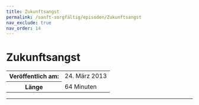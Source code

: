 ```yaml
---
title: Zukunftsangst
permalink: /sanft-sorgfältig/episoden/Zukunftsangst
nav_exclude: true
nav_order: 14
---
```


# Zukunftsangst
<table class="resp-table dcf-table dcf-table-responsive dcf-table-bordered dcf-table-striped dcf-w-100%">
                    <tbody>
                        <tr>
                            <th scope="row">Veröffentlich am:</th>
                            <td data-label="Veröffentlich am:">24. März 2013</td>
                        </tr>
                        <tr>
                            <th scope="row">Länge </th>
                            <td data-label="Länge ">64 Minuten</td>
                        </tr></tbody>
                </table>

***

